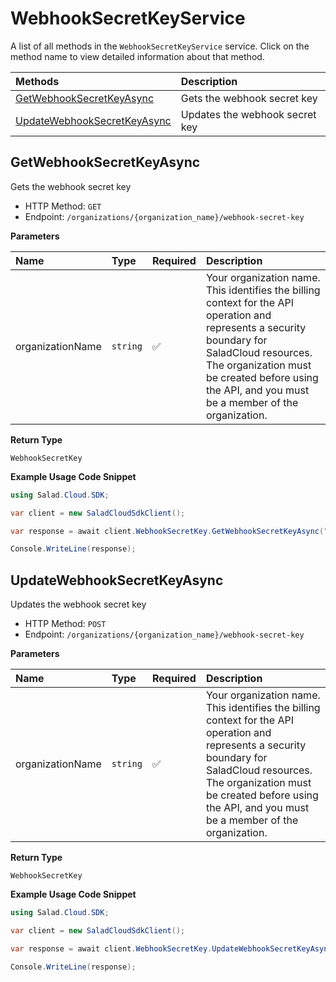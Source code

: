 # WebhookSecretKeyService

A list of all methods in the `WebhookSecretKeyService` service. Click on the method name to view detailed information about that method.

| Methods                                                     | Description                    |
| :---------------------------------------------------------- | :----------------------------- |
| [GetWebhookSecretKeyAsync](#getwebhooksecretkeyasync)       | Gets the webhook secret key    |
| [UpdateWebhookSecretKeyAsync](#updatewebhooksecretkeyasync) | Updates the webhook secret key |

## GetWebhookSecretKeyAsync

Gets the webhook secret key

- HTTP Method: `GET`
- Endpoint: `/organizations/{organization_name}/webhook-secret-key`

**Parameters**

| Name             | Type     | Required | Description                                                                                                                                                                                                                                         |
| :--------------- | :------- | :------- | :-------------------------------------------------------------------------------------------------------------------------------------------------------------------------------------------------------------------------------------------------- |
| organizationName | `string` | ✅       | Your organization name. This identifies the billing context for the API operation and represents a security boundary for SaladCloud resources. The organization must be created before using the API, and you must be a member of the organization. |

**Return Type**

`WebhookSecretKey`

**Example Usage Code Snippet**

```csharp
using Salad.Cloud.SDK;

var client = new SaladCloudSdkClient();

var response = await client.WebhookSecretKey.GetWebhookSecretKeyAsync("dyxdaqq1t3iwwpawdlk-78rt9bh26smkuf3v0nd2ropp");

Console.WriteLine(response);
```

## UpdateWebhookSecretKeyAsync

Updates the webhook secret key

- HTTP Method: `POST`
- Endpoint: `/organizations/{organization_name}/webhook-secret-key`

**Parameters**

| Name             | Type     | Required | Description                                                                                                                                                                                                                                         |
| :--------------- | :------- | :------- | :-------------------------------------------------------------------------------------------------------------------------------------------------------------------------------------------------------------------------------------------------- |
| organizationName | `string` | ✅       | Your organization name. This identifies the billing context for the API operation and represents a security boundary for SaladCloud resources. The organization must be created before using the API, and you must be a member of the organization. |

**Return Type**

`WebhookSecretKey`

**Example Usage Code Snippet**

```csharp
using Salad.Cloud.SDK;

var client = new SaladCloudSdkClient();

var response = await client.WebhookSecretKey.UpdateWebhookSecretKeyAsync("dyxdaqq1t3iwwpawdlk-78rt9bh26smkuf3v0nd2ropp");

Console.WriteLine(response);
```
